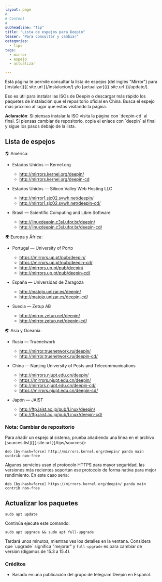 ```yaml
---
layout: page
#
# Content
#
subheadline: "Tip"
title: "Lista de espejos para Deepin"
teaser: "Para consultar y cambiar"
categories:
  - tips
tags:
  - mirror
  - espejo
  - actualizar

---
```


Está página te permite consultar la lista de espejos (del inglés "Mirror") para [instalar]({{ site.url }}/instalacion/) y/o [actualizar]({{ site.url }}/update/).

Eso es útil para instalar las ISOs de Deepin o descargar más rápido los paquetes de instalación que el repositorio oficial en China. Busca el espejo más próximo al lugar que estas visitando la página.

**Aclaración**: Si piensas instalar la ISO visita la página con ´deepin-cd´ al final. Si piensas cambiar de repositorio, copia el enlace con ´deepin´ al final y sigue los pasos debajo de la lista.

## Lista de espejos

🌎 América:

* Estados Unidos — Kernel.org

  - http://mirrors.kernel.org/deepin/
  - http://mirrors.kernel.org/deepin-cd

* Estados Unidos — Silicon Valley Web Hosting LLC

  - http://mirror1.sjc02.svwh.net/deepin/
  - http://mirror1.sjc02.svwh.net/deepin-cd/

* Brasil —  Scientific Computing and Libre Software
  - http://linuxdeepin.c3sl.ufpr.br/deepin/
  - http://linuxdeepin.c3sl.ufpr.br/deepin-cd/

🌍 Europa y África:

* Portugal — University of Porto

  - https://mirrors.up.pt/pub/deepin/
  - https://mirrors.up.pt/pub/deepin-cd/
  - http://mirrors.up.pt/pub/deepin/
  - http://mirrors.up.pt/pub/deepin-cd/

* España — Universidad de Zaragoza

  - http://matojo.unizar.es/deepin/
  - http://matojo.unizar.es/deepin-cd/

* Suecia — Zetup AB

  - http://mirror.zetup.net/deepin/
  - http://mirror.zetup.net/deepin-cd/

🌏 Asia y Oceanía:

* Rusia — Truenetwork

  - http://mirror.truenetwork.ru/deepin/
  - http://mirror.truenetwork.ru/deepin-cd/

* China — Nanjing University of Posts and Telecommunications

  - http://mirrors.njupt.edu.cn/deepin/
  - https://mirrors.njupt.edu.cn/deepin/
  - http://mirrors.njupt.edu.cn/deepin-cd/
  - https://mirrors.njupt.edu.cn/deepin-cd/

* Japón — JAIST

  - http://ftp.jaist.ac.jp/pub/Linux/deepin/
  - http://ftp.jaist.ac.jp/pub/Linux/deepin-cd/

### Nota: Cambiar de repositorio

Para añadir un espejo al sistema, prueba añadiendo una línea en el archivo [sources.list]({{ site.url }}/tips/sources/):

`deb [by-hash=force] http://mirrors.kernel.org/deepin/ panda main contrib non-free`

Algunos servicios usan el protocolo HTTPS para mayor seguridad, las versiones más recientes soportan ese protocolo de forma nativa para mejor rendimiento. En este caso sería:

`deb [by-hash=force] https://mirrors.kernel.org/deepin/ panda main contrib non-free`

## Actualizar los paquetes
~~~
sudo apt update
~~~

Continúa ejecute este comando:

~~~
sudo apt upgrade && sudo apt full-upgrade
~~~

Tardará unos minutos, mientras ves los detalles en la ventana. Considera que ´upgrade´ significa "mejorar" y `full-upgrade` es para cambiar de versión (digamos de 15.3 a 15.4).

### Créditos

* Basado en una publicación del grupo de telegram Deepin en Español.
